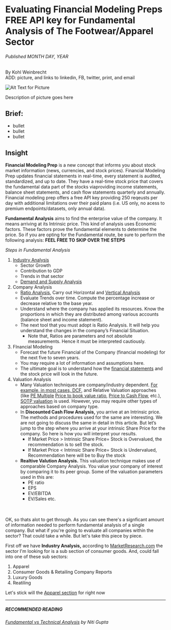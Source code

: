 # Evaluating Financial Modeling Preps FREE API key for Fundamental Analysis of The Footwear/Apparel Sector

###### Published MONTH DAY, YEAR

By Kohl Weinbrecht <br>
ADD: picture, and links to linkedin, FB, twitter, print, and email

![Alt Text for Picture](https://external-content.duckduckgo.com/iu/?u=https%3A%2F%2Ftse2.mm.bing.net%2Fth%3Fid%3DOIP.IwkSFeTstB0fb9dXxSJfzQHaDQ%26pid%3DApi&f=1&ipt=2f4173180732248a799e99f52baac6c884941a3147d393cf159fbcf80ff18c26&ipo=images)

Description of picture goes here

## Brief:
* bullet
* bullet
* bullet

## Insight

**Financial Modeling Prep** is a new concept that informs you about stock market information (news, currencies, and stock prices). Financial Modeling Prep updates financial statements in real-time, every statement is audited, standardized, and up to date. They have a real-time stock price that covers the fundamental data part of the stocks viaproviding income statements, balance sheet statements, and cash flow statements quarterly and annually. Financial modeling prep offers a free API key providing 250 reqeusts per day with additional limitations over their paid plans (i.e. US only, no acess to premium endpoints/datasets, only annual data).

**Fundamental Analysis** aims to find the enterprise value of the company. It means arriving at its Intrinsic price. This kind of analysis uses Economic factors. These factors prove the fundamental elements to determine the price. So if you are opting for the Fundamental route, be sure to perform the following analysis: **FEEL FREE TO SKIP OVER THE STEPS**

*Steps in Fundamental Analysis*
1. [Industry Analysis](https://www.wallstreetmojo.com/industry-analysis-guide/)
	* Sector Growth
	* Contribution to GDP
	* Trends in that sector
	* [Demand and Supply Analysis](https://www.wallstreetmojo.com/demand-and-supply-analysis/)
2. Company Analysis
	* [Ratio Analysis](https://www.wallstreetmojo.com/ratio-analysis/), Carry out Horizontal and [Vertical Analysis](https://www.wallstreetmojo.com/vertical-analysis-formula/)
	* Evaluate Trends over time. Compute the percentage increase or decrease relative to the base year.
	* Understand where the company has applied its resources. Know the proportions in which they are distributed among various accounts (balance sheet and income statement).
	* The next tool that you must adopt is Ratio Analysis. It will help you understand the changes in the company’s Financial Situation.
		* Note that, Ratios are parameters and not absolute measurements. Hence it must be interpreted cautiously.
3. FInancial Modeling
	* Forecast the future Financial of the Company (financial modeling) for the next five to seven years.
	* You may require a lot of information and assumptions here.
	* The ultimate goal is to understand how the [financial statements](https://www.wallstreetmojo.com/financial-statements/) and the stock price will look in the future.
4. Valuation Analysis
	* Many Valuation techniques are company/industry dependent. [For example, in most cases, DCF](https://www.wallstreetmojo.com/dcf-discounted-cash-flow/), and Relative Valuation approaches (like [PE Multiple](https://www.wallstreetmojo.com/pe-ratio/) [Price to book value ratio](https://www.wallstreetmojo.com/price-to-book-value-ratio/), [Price to Cash Flow](https://www.wallstreetmojo.com/price-to-cash-flow-ratio/), etc.), [SOTP valuation](https://www.wallstreetmojo.com/sum-of-the-parts-sotp-valuation/) is used. However, you may require other types of approaches based on company type. 
	* In **Discounted Cash Flow Analysis,** you arrive at an Intrinsic price. The methods and procedures used for the same are interesting. We are not going to discuss the same in detail in this article. But let’s jump to the step where you arrive at your intrinsic Share Price for the company. So here is how you will interpret your results.
		* If Market Price > Intrinsic Share Price= Stock is Overvalued, the recommendation is to sell the stock.
		* If Market Price < Intrinsic Share Price= Stock is Undervalued, Recommendation here will be to Buy the stock
	* **Realtive Valution Analysis.** This valuation technique makes use of comparable Company Analysis. You value your company of interest by comparing it to its peer group. Some of the valuation parameters used in this are:
		* PE ratio
		* EPS
		* EV/EBITDA
		* EV/Sales etc. 
<br>
<br>
OK, so thats alot to get through. As you can see there's a signficant amount of information needed to perform fundamental analysis of a single company.  But what if you're going to evaluate all companies within the sector?  That could take a while.  But let's take this piece by piece.

First off we have **Industry Analysis,** according to [MarketResearch.com](https://www.marketresearch.com/) the sector I'm looking for is a sub section of consumer goods.  And, could fall into one of these sub sectors:
1. Apparel
2. Consumer Goods & Retailing Company Reports
3. Luxury Goods
4. Reatiling

Let's stick will the [Apparel section](https://www.marketresearch.com/Consumer-Goods-c1596/Consumer-Goods-Retailing-c80/Apparel-c612/) for right now

<hr/>

##### RECOMMENDED READING
###### [Fundamental vs Technical Analysis](https://www.wallstreetmojo.com/fundamental-analysis-vs-technical-analysis/) by Niti Gupta
